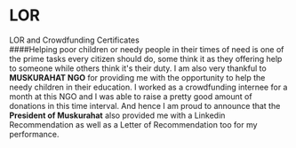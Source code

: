 # LOR
LOR and Crowdfunding Certificates<br />
####Helping poor children or needy people in their times of need is one of the prime tasks every citizen should do, some think it as they offering help to someone while others think it's their duty. I am also very thankful to **MUSKURAHAT NGO** for providing me with the opportunity to help the needy children in their education. I worked as a crowdfunding internee for a month at this NGO and I was able to raise a pretty good amount  of donations in this time interval. And hence I am proud to announce that the **President of Muskurahat** also provided me with a Linkedin Recommendation as well as a Letter of Recommendation too for my performance.
